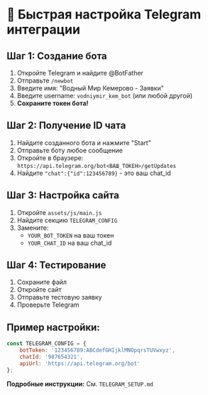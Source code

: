 # 🚀 Быстрая настройка Telegram интеграции

## Шаг 1: Создание бота
1. Откройте Telegram и найдите @BotFather
2. Отправьте `/newbot`
3. Введите имя: "Водный Мир Кемерово - Заявки"
4. Введите username: `vodniymir_kem_bot` (или любой другой)
5. **Сохраните токен бота!**

## Шаг 2: Получение ID чата
1. Найдите созданного бота и нажмите "Start"
2. Отправьте боту любое сообщение
3. Откройте в браузере: `https://api.telegram.org/bot<ВАШ_ТОКЕН>/getUpdates`
4. Найдите `"chat":{"id":123456789}` - это ваш chat_id

## Шаг 3: Настройка сайта
1. Откройте `assets/js/main.js`
2. Найдите секцию `TELEGRAM_CONFIG`
3. Замените:
   - `YOUR_BOT_TOKEN` на ваш токен
   - `YOUR_CHAT_ID` на ваш chat_id

## Шаг 4: Тестирование
1. Сохраните файл
2. Откройте сайт
3. Отправьте тестовую заявку
4. Проверьте Telegram

## Пример настройки:
```javascript
const TELEGRAM_CONFIG = {
    botToken: '123456789:ABCdefGHIjklMNOpqrsTUVwxyz',
    chatId: '987654321',
    apiUrl: 'https://api.telegram.org/bot'
};
```

**Подробные инструкции:** См. `TELEGRAM_SETUP.md`
